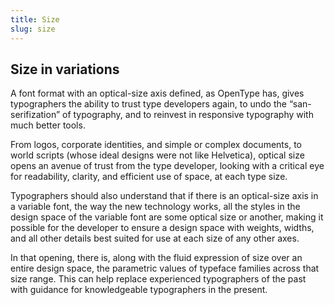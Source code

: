 ```yaml
---
title: Size
slug: size
---
```

<h2 id="h.dy9sd1iom860"><strong>Size in variations</strong></h2>

A font format with an optical-size axis defined, as OpenType has, gives typographers the ability to trust type developers again, to undo the “san-serifization” of typography, and to reinvest in responsive typography with much better tools. 

From logos, corporate identities, and simple or complex documents, to world scripts (whose ideal designs were not like Helvetica), optical size opens an avenue of trust from the type developer, looking with a critical eye for readability, clarity, and efficient use of space, at each type size. 

Typographers should also understand that if there is an optical-size axis in a variable font, the way the new technology works, all the styles in the design space of the variable font are some optical size or another, making it possible for the developer to ensure a design space with weights, widths, and all other details best suited for use at each size of any other axes.

In that opening, there is, along with the fluid expression of size over an entire design space, the parametric values of typeface families across that size range. This can help replace experienced typographers of the past with guidance for knowledgeable typographers in the present.